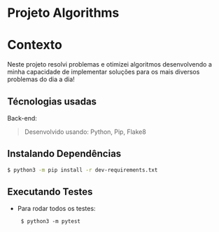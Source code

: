 # Projeto Algorithms

# Contexto

Neste projeto resolvi problemas e otimizei algoritmos desenvolvendo a minha capacidade de implementar soluções para os mais diversos problemas do dia a dia!

## Técnologias usadas

Back-end:
> Desenvolvido usando: Python, Pip, Flake8


## Instalando Dependências

```bash
$ python3 -m pip install -r dev-requirements.txt
``` 

## Executando Testes

* Para rodar todos os testes:

  ```
   $ python3 -m pytest
  ```
